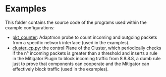 # Examples

This folder contains the source code of the programs used within the example configurations:

* [pkt_counter](pkt_counter): Adaptmon probe to count incoming and outgoing packets from a specific network interface (used in the examples).
* [cluster_cp.py](cluster_cp.py): the control Plane of the Cluster, which periodically checks if the n° incoming packets is greater than a threshold and inserts a rule in the Mitigator Plugin to block incoming traffic from 8.8.8.8, a dumb rule just to prove that components can cooperate and the Mitigator can effectively block traffic (used in the examples).
